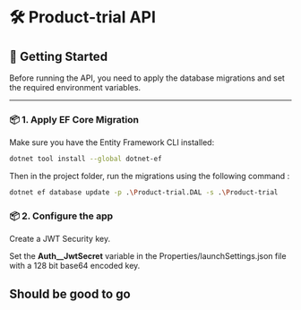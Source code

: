 # 🛠️ Product-trial API

## 🚀 Getting Started

Before running the API, you need to apply the database migrations and set the required environment variables.

---

### 📦 1. Apply EF Core Migration

Make sure you have the Entity Framework CLI installed:

```bash
dotnet tool install --global dotnet-ef
```

Then in the project folder, run the migrations using the following command :
```bash
dotnet ef database update -p .\Product-trial.DAL -s .\Product-trial
```

### 📦 2. Configure the app

Create a JWT Security key.

Set the <b>Auth__JwtSecret</b> variable in the Properties/launchSettings.json file with a 128 bit base64 encoded key.

## Should be good to go